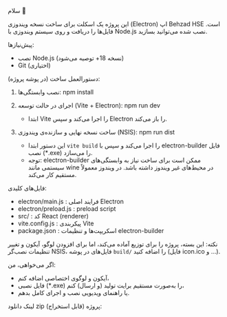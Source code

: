 سلام 👋

این پروژه یک اسکلت برای ساخت نسخه ویندوزی (Electron) اپ Behzad HSE است.
فایل‌ها را دریافت و روی سیستم ویندوزی با Node.js نصب شده می‌توانید بسازید.

پیش‌نیازها:
- نصب Node.js (نسخه 18+ توصیه می‌شود)
- Git (اختیاری)

دستورالعمل ساخت (در پوشه پروژه):

1) نصب وابستگی‌ها:
   npm install

2) اجرای در حالت توسعه (Vite + Electron):
   npm run dev
   - ابتدا Vite را اجرا می‌کند و سپس Electron را باز می‌کند.

3) ساخت نسخه نهایی و سازنده‌ی ویندوزی (NSIS):
   npm run dist
   - این دستور ابتدا `vite build` را اجرا می‌کند و سپس با electron-builder فایل نصب (*.exe) را می‌سازد.
   - توجه: electron-builder ممکن است برای ساخت نیاز به وابستگی‌های سیستمی مانند wine در محیط‌های غیر ویندوز داشته باشد. در ویندوز معمولاً مستقیم کار می‌کند.

فایل‌های کلیدی:
- electron/main.js : فرایند اصلی Electron
- electron/preload.js : preload script
- src/ : کد React (renderer)
- vite.config.js : پیکربندی Vite
- package.json : اسکریپت‌ها و تنظیمات electron-builder

نکته: این بسته، پروژه را برای توزیع آماده می‌کند، اما برای افزودن لوگو، آیکون و تغییر تنظیمات نصب‌گر NSIS، فایل‌های در پوشه `build/` را اضافه کنید (فایل icon.ico و ...).

اگر می‌خواهی، من:
- آیکون و لوگوی اختصاصی اضافه کنم،
- فایل نصبی (*.exe) را به‌صورت مستقیم برایت تولید (و ارسال) کنم،
- یا راهنمای ویدیویی نصب و اجرای کامل بدهم.

لینک دانلود zip پروژه (قابل استخراج):  
